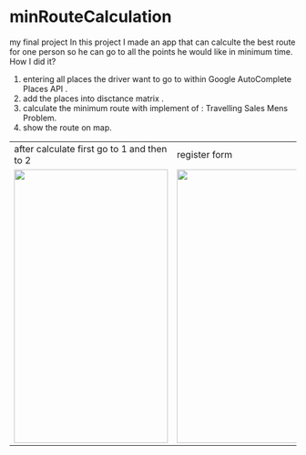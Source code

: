 # minRouteCalculation
my final project
In this project I made an app that can calculte the best route for one person so he can go to all the points he would like in minimum time.
How I did it?
1) entering all places the driver want to go to within Google AutoComplete Places API .
2) add the places into disctance matrix . 
3) calculate the minimum route with implement of : Travelling Sales Mens Problem.
4) show the route on map. 
<table>
  <tr>
    <td>after calculate first go to 1 and then to 2</td>
     <td>register form</td>
  </tr>
  <tr>
    <td><img src="https://user-images.githubusercontent.com/24248428/129477648-2b0ab161-231b-452f-9f2f-a6effe882073.jpg" width=270 height=480></td>
    <td><img src="https://user-images.githubusercontent.com/24248428/129477650-ea18c8c8-8396-4811-9442-c0f2cde5330d.jpg" width=270 height=480></td>
  </tr>
 </table>
